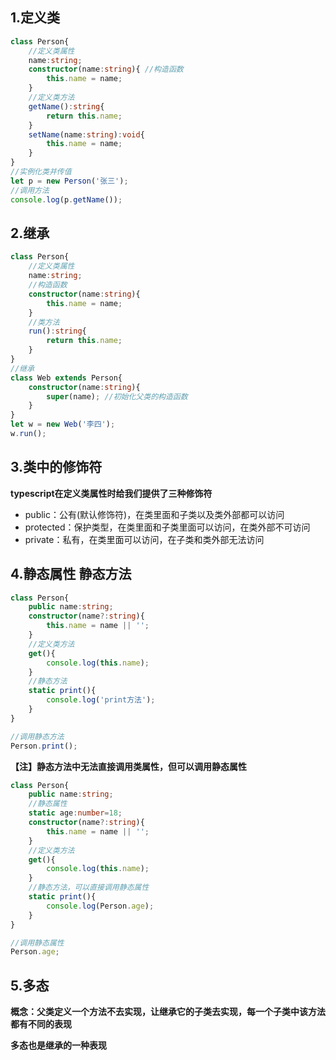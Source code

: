 ## 1.定义类

```typescript
class Person{
    //定义类属性
    name:string;
    constructor(name:string){ //构造函数
        this.name = name;
    }
    //定义类方法
    getName():string{
        return this.name;
    }
    setName(name:string):void{
        this.name = name;
    }
}
//实例化类并传值
let p = new Person('张三');
//调用方法
console.log(p.getName());
```

## 2.继承

```typescript
class Person{
    //定义类属性
    name:string;
    //构造函数
    constructor(name:string){
        this.name = name;
    }
    //类方法
    run():string{
        return this.name;
    }
}
//继承
class Web extends Person{
    constructor(name:string){
        super(name); //初始化父类的构造函数
    }
}
let w = new Web('李四');
w.run();
```

## 3.类中的修饰符

**typescript在定义类属性时给我们提供了三种修饰符**

- public：公有(默认修饰符)，在类里面和子类以及类外部都可以访问
- protected：保护类型，在类里面和子类里面可以访问，在类外部不可访问
- private：私有，在类里面可以访问，在子类和类外部无法访问

## 4.静态属性 静态方法

```typescript
class Person{
    public name:string;
    constructor(name?:string){
        this.name = name || '';
    }
    //定义类方法
    get(){
        console.log(this.name);
    }
    //静态方法
    static print(){
        console.log('print方法');
    }
}

//调用静态方法
Person.print();
```

**【注】静态方法中无法直接调用类属性，但可以调用静态属性**

```typescript
class Person{
    public name:string;
    //静态属性
    static age:number=18;
    constructor(name?:string){
        this.name = name || '';
    }
    //定义类方法
    get(){
        console.log(this.name);
    }
    //静态方法，可以直接调用静态属性
    static print(){
        console.log(Person.age);
    }
}

//调用静态属性
Person.age;
```

## 5.多态

**概念：父类定义一个方法不去实现，让继承它的子类去实现，每一个子类中该方法都有不同的表现**

**多态也是继承的一种表现**

